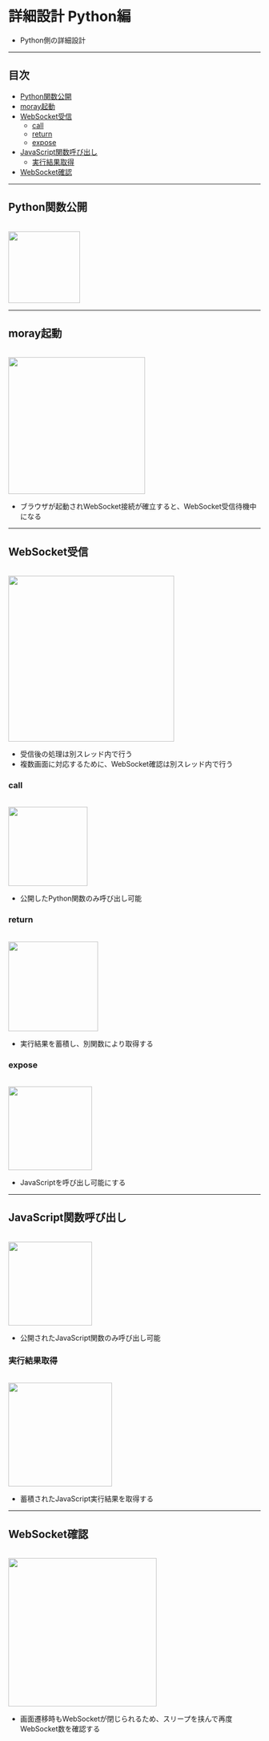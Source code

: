 # 詳細設計 Python編
- Python側の詳細設計

***
## 目次
- [Python関数公開](#python関数公開)
- [moray起動](#moray起動)
- [WebSocket受信](#websocket受信)
  - [call](#call)
  - [return](#return)
  - [expose](#expose)
- [JavaScript関数呼び出し](#javascript関数呼び出し)
  - [実行結果取得](#実行結果取得)
- [WebSocket確認](#websocket確認)

***
## Python関数公開

<br /><img src="./uml/python/moray.expose.png" width="143px">

***
## moray起動

<br /><img src="./uml/python/moray.run.png" width="273px">
- ブラウザが起動されWebSocket接続が確立すると、WebSocket受信待機中になる

***
## WebSocket受信

<br /><img src="./uml/python/WebSocket受信.png" width="331px">
- 受信後の処理は別スレッド内で行う
- 複数画面に対応するために、WebSocket確認は別スレッド内で行う

### call

<br /><img src="./uml/python/call.png" width="158px">
- 公開したPython関数のみ呼び出し可能

### return

<br /><img src="./uml/python/return.png" width="179px">
- 実行結果を蓄積し、別関数により取得する

### expose

<br /><img src="./uml/python/expose.png" width="167px">
- JavaScriptを呼び出し可能にする

***
## JavaScript関数呼び出し

<br /><img src="./uml/python/moray.js.xxx.png" width="167px">
- 公開されたJavaScript関数のみ呼び出し可能

### 実行結果取得

<br /><img src="./uml/python/実行結果取得関数.png" width="207px">
- 蓄積されたJavaScript実行結果を取得する

***
## WebSocket確認

<br /><img src="./uml/python/WebSocket確認.png" width="296px">
- 画面遷移時もWebSocketが閉じられるため、スリープを挟んで再度WebSocket数を確認する
